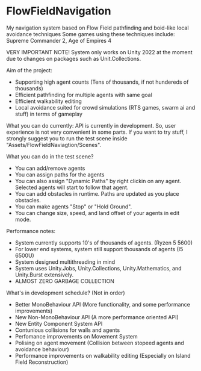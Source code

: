 # FlowFieldNavigation
My navigation system based on Flow Field pathfinding and boid-like local avoidance techniques
Some games using these techniques include: Supreme Commander 2, Age of Empires 4

VERY IMPORTANT NOTE! System only works on Unity 2022 at the moment due to changes on packages such as Unit.Collections.

Aim of the project:
- Supporting high agent counts (Tens of thousands, if not hundereds of thousands)
- Efficient pathfinding for multiple agents with same goal
- Efficient walkability editing
- Local avoidance suited for crowd simulations (RTS games, swarm ai and stuff) in terms of gameplay

What you can do currently:
API is currently in development. So, user experience is not very convenient in some parts.
If you want to try stuff, I strongly suggest you to run the test scene inside "Assets/FlowFieldNaviagtion/Scenes".

What you can do in the test scene?
- You can add/remove agents
- You can assign paths for the agents
- You can also assign "Dynamic Paths" by right clickin on any agent. Selected agents will start to follow that agent.
- You can add obstacles in runtime. Paths are updated as you place obstacles.
- You can make agents "Stop" or "Hold Ground".
- You can change size, speed, and land offset of your agents in edit mode.

Performance notes:
- System currently supports 10's of thousands of agents. (Ryzen 5 5600)
- For lower end systems, system still support thousands of agents (I5 6500U)
- System designed multithreading in mind
- System uses Unity.Jobs, Unity.Collections, Unity.Mathematics, and Unity.Burst extensively.
- ALMOST ZERO GARBAGE COLLECTION

What's in development schedule? (Not in order)
- Better MonoBehaviour API (More functionality, and some performance improvements)
- New Non-MonoBehaviour API (A more performance oriented API)
- New Entity Component System API
- Contunious collisions for walls and agents
- Perfomance improvements on Movement System
- Polising on agent movement (Collision between stopeed agents and avoidance behaviour)
- Performance improvements on walkability editing (Especially on Island Field Reconstruction)
